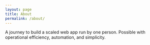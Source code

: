 ```yaml
---
layout: page
title: About
permalink: /about/
---
```


A journey to build a scaled web app run by one person.
Possible with operational efficiency, automation, and simplicity.
